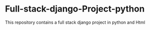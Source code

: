 # Full-stack-django-Project-python
This repository contains a full stack django project in python and Html
